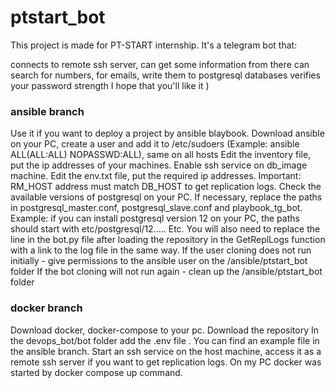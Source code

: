 # ptstart_bot
This project is made for PT-START internship. It's a telegram bot that:

connects to remote ssh server, can get some information from there
can search for numbers, for emails, write them to postgresql databases
verifies your password strength I hope that you'll like it )

### ansible branch
Use it if you want to deploy a project by ansible blaybook.
Download ansible on your PC, create a user and add it to /etc/sudoers (Example: ansible ALL(ALL:ALL) NOPASSWD:ALL), same on all hosts
Edit the inventory file, put the ip addresses of your machines.
Enable ssh service on db_image machine. 
Edit the env.txt file, put the required ip addresses. Important: RM_HOST address must match DB_HOST to get replication logs.
Check the available versions of postgresql on your PC. If necessary, replace the paths in postgresql_master.conf, postgresql_slave.conf and playbook_tg_bot. 
Example: if you can install postgresql version 12 on your PC, the paths should start with etc/postgresql/12..... Etc.
You will also need to replace the line in the bot.py file after loading the repository in the GetReplLogs function with a link to the log file in the same way.
If the user cloning does not run initially - give permissions to the ansible user on the /ansible/ptstart_bot folder
If the bot cloning will not run again - clean up the /ansible/ptstart_bot folder

### docker branch
Download docker, docker-compose to your pc.
Download the repository
In the devops_bot/bot folder add the .env file . You can find an example file in the ansible branch.
Start an ssh service on the host machine, access it as a remote ssh server if you want to get replication logs.
On my PC docker was started by docker compose up command.
